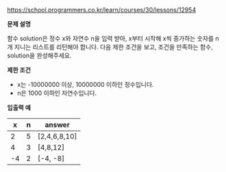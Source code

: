 https://school.programmers.co.kr/learn/courses/30/lessons/12954

**문제 설명**

함수 solution은 정수 x와 자연수 n을 입력 받아, x부터 시작해 x씩 증가하는 숫자를 n개 지니는 리스트를 리턴해야 합니다. 다음 제한 조건을 보고, 조건을 만족하는 함수, solution을 완성해주세요.

**제한 조건**

- x는 -10000000 이상, 10000000 이하인 정수입니다.
- n은 1000 이하인 자연수입니다.

**입출력 예**

| x   | 	n  | 	answer       |
|-----|-----|---------------|
| 2   | 	5  | 	[2,4,6,8,10] |
| 4   | 	3  | 	[4,8,12]     |
| -4  | 	2  | 	[-4, -8]     |